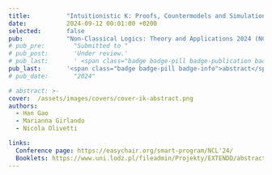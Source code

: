 ```yaml
---
title:          "Intuitionistic K: Proofs, Countermodels and Simulation"
date:           2024-09-12 00:01:00 +0200
selected:       false
pub:            "Non-Classical Logics: Theory and Applications 2024 (NCL 2024)"
# pub_pre:        "Submitted to "
# pub_post:       'Under review.'
# pub_last:       ' <span class="badge badge-pill badge-publication badge-success">abstract</span>'
pub_last:       '<span class="badge badge-pill badge-info">abstract</span>'
# pub_date:       "2024"

# abstract: >-
cover:  /assets/images/covers/cover-ik-abstract.png
authors:
  - Han Gao
  - Marianna Girlando
  - Nicola Olivetti

links:
  Conference page: https://easychair.org/smart-program/NCL'24/
  Booklets: https://www.uni.lodz.pl/fileadmin/Projekty/EXTENDD/abstracts.pdf
---
```

